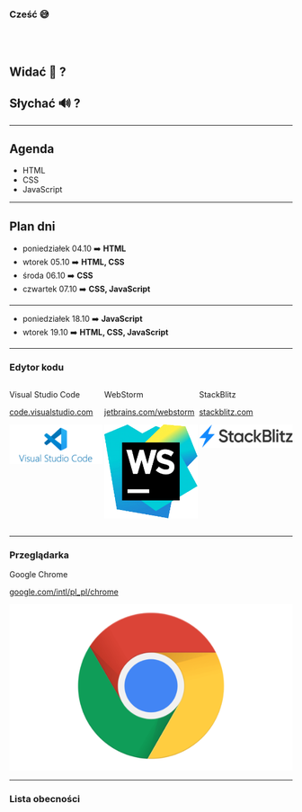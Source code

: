 ### Cześć 😅

<br>
<br>

## Widać 👀 ?

## Słychać 🔊 ?

---

## Agenda

- HTML
- CSS
- JavaScript

---

## Plan dni

- poniedziałek 04.10 ➡️ **HTML**
- wtorek 05.10 ➡️ **HTML, CSS**
- środa 06.10 ➡️ **CSS**
- czwartek 07.10 ➡️ **CSS, JavaScript**

<hr>

- poniedziałek 18.10 ➡️ **JavaScript**
- wtorek 19.10 ➡️ **HTML, CSS, JavaScript**

---

### Edytor kodu

<div style="display: flex;justify-content: space-between;"> 
<div style="width: 33%;">

Visual Studio Code

[code.visualstudio.com](https://code.visualstudio.com/)

![](includes/intro/v.png "v")

</div>
<div style="width: 33%;">

WebStorm

[jetbrains.com/webstorm](https://www.jetbrains.com/webstorm/)

![](includes/intro/w.png "w")

</div>

<div style="width: 33%;">

StackBlitz

[stackblitz.com](https://stackblitz.com/)

![](includes/intro/s.png "s")

</div>
</div>

---

### Przeglądarka

Google Chrome

[google.com/intl/pl_pl/chrome](https://www.google.com/intl/pl_pl/chrome/)

![](includes/intro/google-chrome.png "google-chrome.png")

---

### Lista obecności
